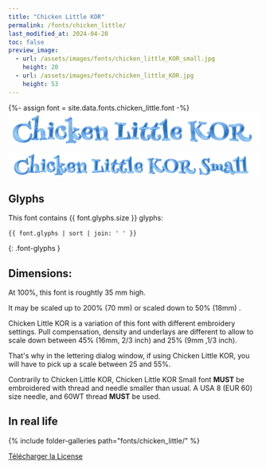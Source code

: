 ```yaml
---
title: "Chicken Little KOR"
permalink: /fonts/chicken_little/
last_modified_at: 2024-04-20
toc: false
preview_image:
  - url: /assets/images/fonts/chicken_little_KOR_small.jpg
    height: 20
  - url: /assets/images/fonts/chicken_little_KOR.jpg
    height: 53
---
```

{%- assign font = site.data.fonts.chicken_little.font -%}
![Chicken Little KOR](/assets/images/fonts/chicken_little_KOR.jpg)

![Chicken Little](/assets/images/fonts/chicken_little_KOR_small.jpg)

## Glyphs

This font contains  {{ font.glyphs.size }} glyphs:

```
{{ font.glyphs | sort | join: ' ' }}
```
{: .font-glyphs }

## Dimensions:

At 100%, this font is roughtly 35 mm high.

It may be scaled up to 200% (70 mm)  or scaled down to  50% (18mm) .


Chicken Little KOR  is a variation of this font with different embroidery settings. 
Pull compensation, density and underlays are different to allow to scale down between 45% (16mm, 2/3 inch) and 25% (9mm ,1/3 inch). 

That's why in the lettering dialog window, if using Chicken Little KOR, you will have to pick up a scale between 25 and 55%. 

Contrarily to Chicken Little KOR, Chicken Little KOR Small font **MUST** be embroidered with thread and needle smaller than usual.
A USA 8 (EUR 60) size needle, and 60WT thread **MUST** be used.

## In real life

{% include folder-galleries path="fonts/chicken_little/" %}

[Télécharger la License](https://github.com/inkstitch/inkstitch/tree/main/fonts/chicken_little/LICENSE)

